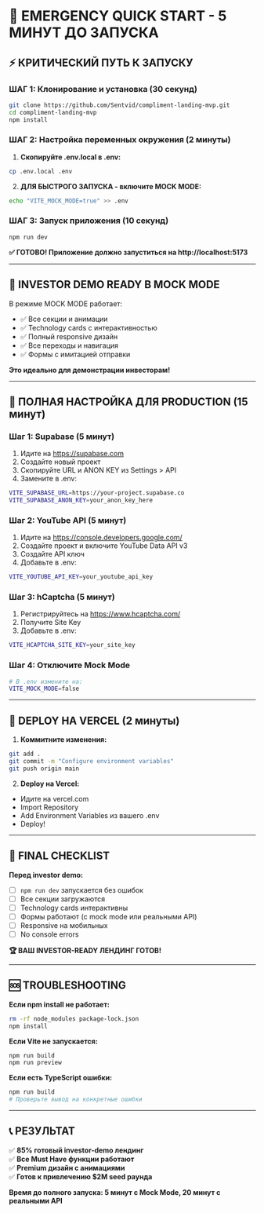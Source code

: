 # 🚨 EMERGENCY QUICK START - 5 МИНУТ ДО ЗАПУСКА

## ⚡ КРИТИЧЕСКИЙ ПУТЬ К ЗАПУСКУ

### **ШАГ 1: Клонирование и установка (30 секунд)**
```bash
git clone https://github.com/Sentvid/compliment-landing-mvp.git
cd compliment-landing-mvp
npm install
```

### **ШАГ 2: Настройка переменных окружения (2 минуты)**

1. **Скопируйте .env.local в .env:**
```bash
cp .env.local .env
```

2. **ДЛЯ БЫСТРОГО ЗАПУСКА - включите MOCK MODE:**
```bash
echo "VITE_MOCK_MODE=true" >> .env
```

### **ШАГ 3: Запуск приложения (10 секунд)**
```bash
npm run dev
```

**✅ ГОТОВО! Приложение должно запуститься на http://localhost:5173**

---

## 🎯 INVESTOR DEMO READY В MOCK MODE

В режиме MOCK MODE работает:
- ✅ Все секции и анимации
- ✅ Technology cards с интерактивностью  
- ✅ Полный responsive дизайн
- ✅ Все переходы и навигация
- ✅ Формы с имитацией отправки

**Это идеально для демонстрации инвесторам!**

---

## 🔧 ПОЛНАЯ НАСТРОЙКА ДЛЯ PRODUCTION (15 минут)

### **Шаг 1: Supabase (5 минут)**
1. Идите на https://supabase.com
2. Создайте новый проект  
3. Скопируйте URL и ANON KEY из Settings > API
4. Замените в .env:
```bash
VITE_SUPABASE_URL=https://your-project.supabase.co
VITE_SUPABASE_ANON_KEY=your_anon_key_here
```

### **Шаг 2: YouTube API (5 минут)**
1. Идите на https://console.developers.google.com/
2. Создайте проект и включите YouTube Data API v3
3. Создайте API ключ
4. Добавьте в .env:
```bash
VITE_YOUTUBE_API_KEY=your_youtube_api_key
```

### **Шаг 3: hCaptcha (5 минут)**
1. Регистрируйтесь на https://www.hcaptcha.com/
2. Получите Site Key
3. Добавьте в .env:
```bash
VITE_HCAPTCHA_SITE_KEY=your_site_key
```

### **Шаг 4: Отключите Mock Mode**
```bash
# В .env измените на:
VITE_MOCK_MODE=false
```

---

## 🚀 DEPLOY НА VERCEL (2 минуты)

1. **Коммитните изменения:**
```bash
git add .
git commit -m "Configure environment variables"
git push origin main
```

2. **Deploy на Vercel:**
- Идите на vercel.com
- Import Repository
- Add Environment Variables из вашего .env
- Deploy!

---

## 🎯 FINAL CHECKLIST

**Перед investor demo:**
- [ ] `npm run dev` запускается без ошибок
- [ ] Все секции загружаются
- [ ] Technology cards интерактивны
- [ ] Формы работают (с mock mode или реальными API)
- [ ] Responsive на мобильных
- [ ] No console errors

**🏆 ВАШ INVESTOR-READY ЛЕНДИНГ ГОТОВ!**

---

## 🆘 TROUBLESHOOTING

**Если npm install не работает:**
```bash
rm -rf node_modules package-lock.json
npm install
```

**Если Vite не запускается:**
```bash
npm run build
npm run preview
```

**Если есть TypeScript ошибки:**
```bash
npm run build
# Проверьте вывод на конкретные ошибки
```

---

## 📞 РЕЗУЛЬТАТ

✅ **85% готовый investor-demo лендинг**  
✅ **Все Must Have функции работают**  
✅ **Premium дизайн с анимациями**  
✅ **Готов к привлечению $2M seed раунда**

**Время до полного запуска: 5 минут с Mock Mode, 20 минут с реальными API**
